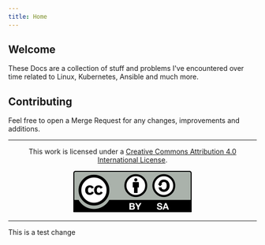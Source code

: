 ```yaml
---
title: Home
---
```

## Welcome

These Docs are a collection of stuff and problems I've encountered over time related to Linux, Kubernetes, Ansible and much more.

## Contributing

Feel free to open a Merge Request for any changes, improvements and additions.

***

<center>

This work is licensed under a [Creative Commons Attribution 4.0 International License](https://creativecommons.org/licenses/by-sa/4.0/).

![Creative Commons Attribution 4.0 International License](images/cc-by-sa.svg)

</center>

***

This is a test change
